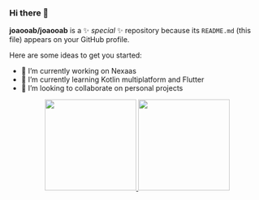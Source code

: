### Hi there 👋

**joaooab/joaooab** is a ✨ _special_ ✨ repository because its `README.md` (this file) appears on your GitHub profile.

Here are some ideas to get you started:

- 🔭 I’m currently working on Nexaas
- 🌱 I’m currently learning Kotlin multiplatform and Flutter
- 👯 I’m looking to collaborate on personal projects

<div align="center">
  <a href="https://www.linkedin.com/in/joaoovfreitas/">
  <img height="180em" src="https://github-readme-stats.vercel.app/api?username=joaooab&show_icons=true&theme=dark&include_all_commits=true&count_private=true"/>
  <img height="180em" src="https://github-readme-stats.vercel.app/api/top-langs/?username=joaooab&layout=compact&langs_count=7&theme=dark"/>
  </a>
</div>
